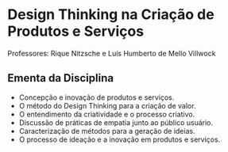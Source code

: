 # Design Thinking na Criação de Produtos e Serviços
Professores: Rique Nitzsche e Luís Humberto de Mello Villwock

## Ementa da Disciplina
- Concepção e inovação de produtos e serviços.
- O método do Design Thinking para a criação de valor.
- O entendimento da criatividade e o processo criativo.
- Discussão de práticas de empatia junto ao público usuário.
- Caracterização de métodos para a geração de ideias.
- O processo de ideação e a inovação em produtos e serviços.

